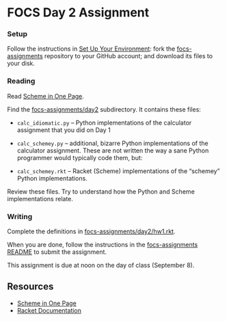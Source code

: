 # FOCS Day 2 Assignment

### Setup

Follow the instructions in [Set Up Your Environment](https://sites.google.com/site/focs16fall/assignments/set-up-your-environment):
fork the [focs-assignments](https://github.com/focs16fall/focs-assignments) repository to your GitHub account; and download its files to your disk.

### Reading

Read [Scheme in One Page](https://docs.google.com/document/d/1Dwpjm6mvxbSf_8WAwhHRqo8ZUWuc9MXBU7cR-hnMZMc/edit?usp=sharing).

Find the [focs-assignments/day2](https://github.com/focs16fall/focs-assignments/tree/master/day2) subdirectory.
It contains these files:

* `calc_idiomatic.py` – Python implementations of the calculator assignment that you did on Day 1

* `calc_schemey.py` – additional, bizarre Python implementations of the calculator assignment. These are not written the way a sane Python programmer would typically code them, but:

* `calc_schemey.rkt` – Racket (Scheme) implementations of the “schemey” Python implementations.

Review these files. Try to understand how the Python and Scheme implementations relate.

### Writing

Complete the definitions in [focs-assignments/day2/hw1.rkt](https://github.com/focs16fall/focs-assignments/day2/hw1.rkt).

When you are done, follow the instructions in the [focs-assignments README](/README.md) to submit the assignment.

This assignment is due at noon on the day of class (September 8).

## Resources

* [Scheme in One Page](https://docs.google.com/document/d/1Dwpjm6mvxbSf_8WAwhHRqo8ZUWuc9MXBU7cR-hnMZMc/edit?usp=sharing)
* [Racket Documentation](https://docs.racket-lang.org)
